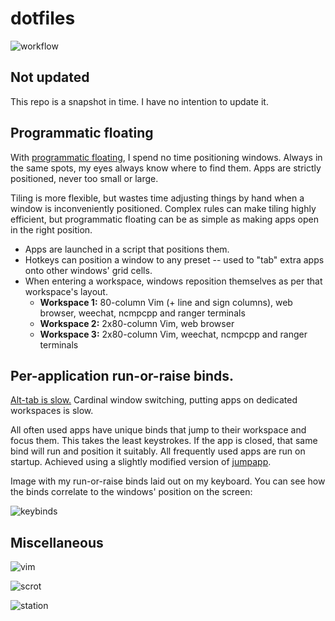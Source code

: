 # dotfiles

![workflow](workflow.gif)

## Not updated

This repo is a snapshot in time. I have no intention to update it.

## Programmatic floating

With [programmatic floating](https://github.com/alnj/dotfiles/blob/master/bin/tamwm), I spend no time positioning windows. Always in the same spots, my eyes always know where to find them. Apps are strictly positioned, never too small or large.

Tiling is more flexible, but wastes time adjusting things by hand when a window is inconveniently positioned. Complex rules can make tiling highly efficient, but programmatic floating can be as simple as making apps open in the right position.

* Apps are launched in a script that positions them.
* Hotkeys can position a window to any preset -- used to "tab" extra apps onto other windows' grid cells.
* When entering a workspace, windows reposition themselves as per that workspace's layout.
  * **Workspace 1:** 80-column Vim (+ line and sign columns), web browser, weechat, ncmpcpp and ranger terminals
  * **Workspace 2:** 2x80-column Vim, web browser
  * **Workspace 3:** 2x80-column Vim, weechat, ncmpcpp and ranger terminals

## Per-application run-or-raise binds.

[Alt-tab is slow.](https://vickychijwani.me/blazing-fast-application-switching-in-linux/) Cardinal window switching, putting apps on dedicated workspaces is slow. 

All often used apps have unique binds that jump to their workspace and focus them. This takes the least keystrokes. If the app is closed, that same bind will run and position it suitably. All frequently used apps are run on startup. Achieved using a slightly modified version of [jumpapp](https://github.com/mkropat/jumpapp).

Image with my run-or-raise binds laid out on my keyboard. You can see how the binds correlate to the windows' position on the screen:

![keybinds](keybinds.png)

## Miscellaneous

![vim](vimdemo.gif)

![scrot](https://u.teknik.io/7BKDi.png)

![station](stationwmousepad.jpg)

